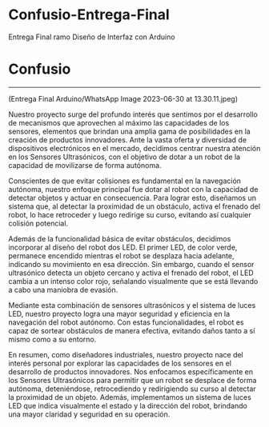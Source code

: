 # Confusio-Entrega-Final
Entrega Final ramo Diseño de Interfaz con Arduino

# Confusio
---

(Entrega Final Arduino/WhatsApp Image 2023-06-30 at 13.30.11.jpeg)

Nuestro proyecto surge del profundo interés que sentimos por el desarrollo de mecanismos que aprovechen al máximo las capacidades de los sensores, elementos que brindan una amplia gama de posibilidades en la creación de productos innovadores. Ante la vasta oferta y diversidad de dispositivos electrónicos en el mercado, decidimos centrar nuestra atención en los Sensores Ultrasónicos, con el objetivo de dotar a un robot de la capacidad de movilizarse de forma autónoma.

Conscientes de que evitar colisiones es fundamental en la navegación autónoma, nuestro enfoque principal fue dotar al robot con la capacidad de detectar objetos y actuar en consecuencia. Para lograr esto, diseñamos un sistema que, al detectar la proximidad de un obstáculo, activa el frenado del robot, lo hace retroceder y luego redirige su curso, evitando así cualquier colisión potencial.

Además de la funcionalidad básica de evitar obstáculos, decidimos incorporar al diseño del robot dos LED. El primer LED, de color verde, permanece encendido mientras el robot se desplaza hacia adelante, indicando su movimiento en esa dirección. Sin embargo, cuando el sensor ultrasónico detecta un objeto cercano y activa el frenado del robot, el LED cambia a un intenso color rojo, señalando visualmente que se está llevando a cabo una maniobra de evasión.

Mediante esta combinación de sensores ultrasónicos y el sistema de luces LED, nuestro proyecto logra una mayor seguridad y eficiencia en la navegación del robot autónomo. Con estas funcionalidades, el robot es capaz de sortear obstáculos de manera efectiva, evitando daños tanto a sí mismo como a su entorno.

En resumen, como diseñadores industriales, nuestro proyecto nace del interés personal por explorar las capacidades de los sensores en el desarrollo de productos innovadores. Nos enfocamos específicamente en los Sensores Ultrasónicos para permitir que un robot se desplace de forma autónoma, deteniéndose, retrocediendo y redirigiendo su curso al detectar la proximidad de un objeto. Además, implementamos un sistema de luces LED que indica visualmente el estado y la dirección del robot, brindando una mayor claridad y seguridad en su operación.
